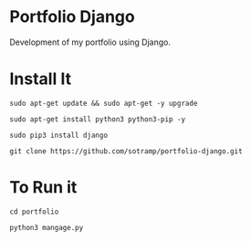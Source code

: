 # Portfolio Django
Development of my portfolio using Django.

# Install It
```
sudo apt-get update && sudo apt-get -y upgrade
```
```
sudo apt-get install python3 python3-pip -y
```
```
sudo pip3 install django
```
```
git clone https://github.com/sotramp/portfolio-django.git
```
# To Run it
```
cd portfolio
```
```
python3 mangage.py
```
